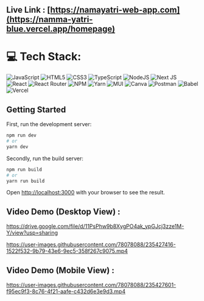## Live Link : [https://namayatri-web-app.com](https://namma-yatri-blue.vercel.app/homepage)

# 💻 Tech Stack:
![JavaScript](https://img.shields.io/badge/javascript-%23323330.svg?style=for-the-badge&logo=javascript&logoColor=%23F7DF1E) ![HTML5](https://img.shields.io/badge/html5-%23E34F26.svg?style=for-the-badge&logo=html5&logoColor=white)  ![CSS3](https://img.shields.io/badge/css3-%231572B6.svg?style=for-the-badge&logo=css3&logoColor=white) ![TypeScript](https://img.shields.io/badge/typescript-%23007ACC.svg?style=for-the-badge&logo=typescript&logoColor=white) ![NodeJS](https://img.shields.io/badge/node.js-6DA55F?style=for-the-badge&logo=node.js&logoColor=white) ![Next JS](https://img.shields.io/badge/Next-black?style=for-the-badge&logo=next.js&logoColor=white) ![React](https://img.shields.io/badge/react-%2320232a.svg?style=for-the-badge&logo=react&logoColor=%2361DAFB) ![React Router](https://img.shields.io/badge/React_Router-CA4245?style=for-the-badge&logo=react-router&logoColor=white) ![NPM](https://img.shields.io/badge/NPM-%23000000.svg?style=for-the-badge&logo=npm&logoColor=white) ![Yarn](https://img.shields.io/badge/yarn-%232C8EBB.svg?style=for-the-badge&logo=yarn&logoColor=white) ![MUI](https://img.shields.io/badge/MUI-%230081CB.svg?style=for-the-badge&logo=material-ui&logoColor=white) ![Canva](https://img.shields.io/badge/Canva-%2300C4CC.svg?style=for-the-badge&logo=Canva&logoColor=white) ![Postman](https://img.shields.io/badge/Postman-FF6C37?style=for-the-badge&logo=postman&logoColor=white) ![Babel](https://img.shields.io/badge/Babel-F9DC3e?style=for-the-badge&logo=babel&logoColor=black) ![Vercel](https://img.shields.io/badge/vercel-%23000000.svg?style=for-the-badge&logo=vercel&logoColor=white)

## Getting Started

First, run the development server:

```bash
npm run dev
# or
yarn dev
```
Secondly, run the build server:

```bash
npm run build
# or
yarn run build
```


Open [http://localhost:3000](http://localhost:3000) with your browser to see the result.



## Video Demo (Desktop View) :
https://drive.google.com/file/d/11PsPhw9b8XygPO4ak_ypGJcj3zze1M-Y/view?usp=sharing


https://user-images.githubusercontent.com/78078088/235427416-1522f532-9b79-43e6-9ec5-358f267c9075.mp4


## Video Demo (Mobile View) :

https://user-images.githubusercontent.com/78078088/235427601-f95ec9f3-8c76-4f21-aafe-c432d6e3e9d3.mp4





